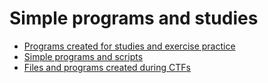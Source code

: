 # Simple programs and studies

- [Programs created for studies and exercise practice](./studies)
- [Simple programs and scripts](./utils)
- [Files and programs created during CTFs](./CTFs)

